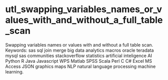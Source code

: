 # utl_swapping_variables_names_or_values_with_and_without_a_full_table_scan
Swapping variables names or values with and without a full table scan.  Keywords: sas sql join merge big data analytics macros oracle teradata mysql sas communities stackoverflow statistics artificial inteligence AI Python R Java Javascript WPS Matlab SPSS Scala Perl C C# Excel MS Access JSON graphics maps NLP natural language processing machine learning.
